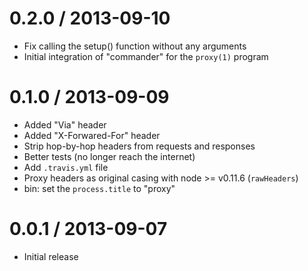 0.2.0 / 2013-09-10
==================

 - Fix calling the setup() function without any arguments
 - Initial integration of "commander" for the `proxy(1)` program

0.1.0 / 2013-09-09
==================

 - Added "Via" header
 - Added "X-Forwared-For" header
 - Strip hop-by-hop headers from requests and responses
 - Better tests (no longer reach the internet)
 - Add `.travis.yml` file
 - Proxy headers as original casing with node >= v0.11.6 (`rawHeaders`)
 - bin: set the `process.title` to "proxy"

0.0.1 / 2013-09-07
==================

 - Initial release
